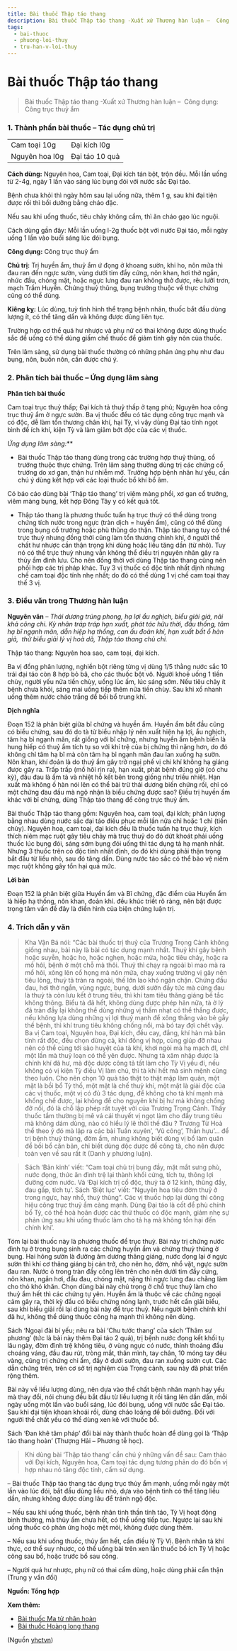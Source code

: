 ```yaml
---
title: Bài thuốc Thập táo thang
description: Bài thuốc Thập táo thang -Xuất xứ Thương hàn luận –  Công dụng- Công trục thuỷ ẩm
tags:
  - bai-thuoc
  - phuong-loi-thuy
  - tru-han-v-loi-thuy
---
```


# Bài thuốc Thập táo thang 

> Bài thuốc Thập táo thang -Xuất xứ Thương hàn luận –  Công dụng: Công trục thuỷ ẩm

### 1. Thành phần bài thuốc – Tác dụng chủ trị

|  |  |
| --- | --- |
| Cam toại 10g | Đại kích l0g |
| Nguyên hoa l0g | Đại táo 10 quả |

**Cách dùng:** Nguyên hoa, Cam toại, Đại kích tán bột, trộn đều. Mỗi lần uống từ 2-4g, ngày 1 lần vào sáng lúc bụng đói với nước sắc Đại táo. 

Bệnh chưa khỏi thì ngày hôm sau lại uống nữa, thêm 1 g, sau khi đại tiện được rồi thì bồi dưỡng bằng cháo đặc.

Nếu sau khi uống thuốc, tiêu chảy không cầm, thì ăn cháo gạo lúc nguội.

Cách dùng gần đây: Mỗi lần uống l-2g thuốc bột với nước Đại táo, mỗi ngày uống 1 lần vào buổi sáng lúc đói bụng.

**Công dụng:** Công trục thuỷ ẩm

**Chủ trị:** Trị huyền ẩm, thuỷ ẩm ứ đọng ở khoang sườn, khi ho, nôn mửa thì đau ran đến ngực sườn, vùng dưới tim đầy cứng, nôn khan, hơi thở ngắn, nhức đầu, chóng mặt, hoặc ngực lưng đau ran không thở được, rêu lưỡi trơn, mạch Trầm Huyền. Chứng thuỷ thũng, bụng trướng thuộc về thực chứng cũng có thể dùng.

**Kiêng kỵ:** Lúc dùng, tuỳ tình hình thể trạng bệnh nhân, thuốc bắt đầu dùng lượng ít, có thể tăng dần và không được dùng liên tục.

Trường hợp cơ thể quá hư nhược và phụ nữ có thai không được dùng thuốc sắc để uống có thể dùng giấm chế thuốc để giảm tính gây nôn của thuốc.

Trên lâm sàng, sử dụng bài thuốc thường có những phản ứng phụ như đau bụng, nôn, buồn nôn, cần được chú ý.

### 2. Phân tích bài thuốc – Ứng dụng lâm sàng

**Phân tích bài thuốc**

Cam toại trục thuỷ thấp; Đại kích tả thuỷ thấp ở tạng phủ; Nguyên hoa công trục thuỷ ẩm ở ngực sườn. Ba vị thuốc đều có tác dụng công trục mạnh và có độc, dễ làm tổn thương chân khí, hại Tỳ, vì vậy dùng Đại táo tính ngọt bình để ích khí, kiện Tỳ và làm giảm bớt độc của các vị thuốc.

**Ứng dụng lâm sàng*:*** 

+ Bài thuốc Thập táo thang dùng trong các trường hợp thuỷ thũng, cổ trướng thuộc thực chứng. Trên lâm sàng thường dùng trị các chứng cổ trướng do xơ gan, thận hư nhiễm mỡ. Trường hợp bệnh nhân hư ỵếu, cần chú ý dùng kết hợp với các loại thuốc bổ khí bổ âm.

Có báo cáo dùng bài ‘Thập táo thang’ trị viêm màng phổi, xơ gan cổ trướng, viêm màng bụng, kết hợp Đông Tây y có kết quả tốt.

+ Thập táo thang là phương thuốc tuấn hạ trục thuỷ có thể dùng trong chứng tích nước trong ngực (tràn dịch = huyền ẩm), cũng có thể dùng trong bụng cổ trướng hoặc phù thũng do thận. Thập táo thang tuy có thể trực thuỷ nhưng đồng thời cũng làm tổn thương chính khí, ở người thể chất hư nhược cần thận trọng khi dùng hoặc liều tăng dần (từ nhỏ). Tuy nó có thể trực thuỷ nhưng vẫn không thể điều trị nguyên nhân gây ra thủy ẩm đình lưu. Cho nên đồng thời với dùng Thập táo thang cũng nên phối hợp các trị pháp khác. Tuy 3 vị thuốc có độc tính nhất định nhưng chế cam toại độc tính nhẹ nhất; do đó có thể dùng 1 vị chế cam toại thay thế 3 vị. 

### 3. Điều văn trong Thương hàn luận

**Nguyên văn** *–* *Thái dương trúng phong, hạ lợi ẩu nghịch, biểu giải giả, nãi khả công chi. Kỳ nhân tráp tráp hạn xuất, phát tác hữu thời, đầu thống, tâm hạ bĩ ngạnh mãn, dẫn hiệp hạ thống, can ấu đoản khí, hạn xuất bất ổ hàn giả,  thử biểu giải lý vị hoà dã, Thập táo thang chủ chi.*

Thập táo thang: Nguyên hoa sao, cam toại, đại kích.

Ba vị đồng phân lượng, nghiền bột riêng từng vị dùng 1/5 thằng nước sắc 10 trái đại táo còn 8 hợp bỏ bã, cho các thuốc bột vô. Người khoẻ uống 1 tiền chùy, người yếu nửa tiền chùy, uống lúc ấm, lúc sáng sớm. Nếu tiêu chảy ít bệnh chưa khỏi, sáng mai uống tiếp thêm nửa tiền chùy. Sau khi xổ nhanh uống thêm nước cháo trắng để bồi bổ trung khí.

**Dịch nghĩa**

Đoạn 152 là phân biệt giữa bĩ chứng và huyền ẩm. Huyền ẩm bắt đầu cũng có biểu chứng, sau đó do tà từ biểu nhập lý nên xuất hiện hạ lợi, ẩu nghịch, tâm hạ bỉ ngạnh mãn, rất giống với bĩ chứng, nhưng huyền ấm bệnh biến là hung hiếp có thuỷ ẩm tích tụ so với khí trệ của bị chứng thì nặng hơn, do đó không chỉ tâm hạ bĩ mà còn tâm hạ bỉ ngạnh mãn đau lan xuống hạ sườn. Nôn khan, khí đoản là do thuỷ ẩm gây trở ngại phế vị chi khí không hạ giáng được gây ra. Trấp trấp (mồ hôi rịn ra), hạn xuất, phát bệnh đúng giờ (có chu kỳ), đầu đau là ẩm tà và nhiệt hỗ kết bên trong giống như triều nhiệt. Hạn xuất mà không ố hàn nói lên có thể bài trừ thái dương biến chứng rồi, chỉ có một chứng đau đầu mà ngộ nhận là biểu chứng được sao? Điều trị huyền ẩm khác với bĩ chứng, dùng Thập táo thang để công trực thuỷ ấm.

Bài thuốc Thập táo thang gồm: Nguyên hoa, cam toại, đại kích; phân lượng bằng nhau dùng nước sắc đại táo điều phục mỗi lần nữa chỉ hoặc 1 chỉ (tiền chủy). Nguyên hoa, cam toại, đại kích đều là thuốc tuấn hạ trục thuỷ, kích thích niêm mạc ruột gây tiêu chảy mà trục thuỷ do đó dứt khoát phải uống thuốc lúc bụng đói, sáng sớm bụng đói uống thì tác dụng tả hạ mạnh nhất. Nhưng 3 thuốc trên có độc tính nhất định, do đó khi dùng phải thận trọng bắt đầu từ liều nhỏ, sau đó tăng dần. Dùng nước táo sắc có thể bảo vệ niêm mạc ruột không gây tổn hại quá mức. 

**Lời bàn**

Đoạn 152 là phân biệt giữa Huyền ẩm và Bĩ chứng, đặc điểm của Huyền ẩm là hiếp hạ thống, nôn khan, đoản khí. đều khúc triết rõ ràng, nên bật được trọng tâm vấn đề đây là điển hình của biện chứng luận trị. 

### 4. Trích dẫn y văn

> Kha Vận Bá nói: “Các bài thuốc trị thuỷ của Trương Trọng Cảnh không giống nhau, bài này là bài có tác dụng mạnh nhất. Thuỷ khí gây bệnh hoặc suyễn, hoặc ho, hoặc nghẹn, hoặc mửa, hoặc tiêu chảy, hoặc ra mồ hôi, bệnh ở một chỗ mà thôi. Thuỷ thì chạy ra ngoài bì mao mà ra mổ hôi, xông lên cổ họng mà nôn mửa, chạy xuống trường vị gây nên tiêu lỏng, thuỷ tả tràn ra ngoài, thế lớn lao khó ngăn chặn. Chứng đầu đau, hơi thở ngắn, vùng ngực, bụng, dưới sườn đầy tức mà cứng đau là thuỷ tà còn lưu kết ở trung tiêu, thì khí tam tiêu thăng giáng bế tắc không thông. Biểu tà đã hết, không dùng được phép hãn nữa, tà ở lý đã tràn đầy lại không thể dùng những vị thấm nhạt có thể thắng được, nếu không lựa dùng những vị lợi thuỷ mạnh để xông thẳng vào bẻ gẫy thế bệnh, thì khí trung tiêu không chống nổi, mà bó tay đợi chết vậy. Ba vị Cam toại, Nguyên hoa, Đại kích, đều cay, đắng, khí hàn mà bản tính rất độc, đều chọn dừng cả, khí đồng vị hợp, cùng giúp đỡ nhau nên có thể cùng tới sào huyệt của tà khí, khơi ngòi mà hạ mạch đl, chl một lần mà thuỷ loạn có thể yên được. Nhưng tà xâm nhập được là chính khí đã hư, mà độc dược công tả tất làm cho Tỳ Vị yếu đi, nếu không có vị kiện Tỳ điều Vị làm chủ, thì tà khí hết mà sinh mệnh cũng theo luôn. Cho nên chọn 10 quả táo thật to thật mập làm quân, một mặt là bồi bổ Tỳ thố, một mặt là chế thuỷ khí, một mặt là giải độc của các vị thuốc, một vị có đủ 3 tác dụng, để không cho tà khí mạnh mà khống chế được, lại không để cho nguyên khí bị hư mà không chống đỡ nổi, đó là chỗ lập phép rất tuyệt vời của Trương Trọng Cảnh. Thầy thuốc tầm thường bị mê vá cái thuyết vị ngọt làm cho đầy trung tiêu mà không dám dùng, nào có hiểu lý lẽ thời thế đâu ? Trương Tử Hoà thể theo ý đó mà lập ra các bài Tuấn xuyên’, ‘Vũ công’, Thần hựu’… để trị bệnh thuỷ thũng, đờm ẩm, nhưng không biết dùng vị bổ làm quân để bồi bổ căn bản, chỉ biết dùng độc dược để công tà, cho nên được toàn vẹn về sau rất ít (Danh y phương luận).

> Sách ‘Bản kinh’ viết: “Cam toại chủ trị bụng đầy, mặt mắt sưng phù, nước đọng, thức ăn đình trệ lại thành khối cứng, tích tụ, thông lợi đường cơm nước. Và ‘Đại kích trị cổ độc, thuỷ tà ở 12 kinh, thũng đầy, đau gấp, tích tụ’. Sách ‘Biệt lục’ viết: “Nguyên hoa tiêu đờm thuỷ ở trong ngực, hay nhổ, thuỷ thũng”. Các vị thuốc hợp lại dùng thì công hiệu công trục thuỷ ẩm càng mạnh. Dùng Đại táo là cốt để phù chính bổ Tỳ, có thể hoà hoãn được các thứ thuốc có độc mạnh, giảm nhẹ sự phản ứng sau khi uống thuốc làm cho tả hạ mà không tổn hại đến chính khí’.

Tóm lại bài thuốc này là phương thuốc để trục thuỷ. Bài này trị chứng nước đình tụ ở trong bụng sinh ra các chứng huyền ẩm và chứng thuỷ thũng ở bụng. Hai hông sườn là đường âm dương thăng giáng, nước đọng lại ở ngực sườn thì khí cơ thăng giáng bị cản trở, cho nên ho, đờm, nhổ vặt, ngực sườn đau ran. Nước ỏ trong tràn đầy công lên trên cho nên dưới tim đầy cứng, nôn khan, ngắn hơi, đầu đau, chóng mặt, nặng thì ngực lưng đau chằng làm cho thỏ khó khăn. Chọn dùng bài này chú trọng ở chỗ trục thuỷ làm cho thuỷ ẩm hết thì các chứng tự yên. Huyền ẩm là thuộc về các chứng ngoại cảm gây ra, thời kỳ đầu có biểu chứng nóng lạnh, trước hết cần giải biểu, sau khi biểu giải rồi lại dùng bài này để trục thuỷ. Nếu người bệnh chính khí đã hư, không thể dùng thuốc công hạ mạnh thì không nên dùng.

Sách ‘Ngoại đài bí yếu; nêu ra bài ‘Chu tước thang’ của sách ‘Thâm sư phương’ (tức là bài này thêm Đại táo 2 quả), trị bệnh nước đọng kết khối tụ lâu ngày, đờm đình trệ không tiêu, ở vùng ngực có nước, thỉnh thoảng đầu choáng váng, đầu đau rút, tròng mắt, thân mình, tay chân, 10 móng tay đều vàng, cũng trị chứng chi ẩm, đầy ở dưới sườn, đau ran xuống sườn cụt. Các dẫn chứng trên, trên cơ sở trị nghiệm của Trọng cảnh, sau này đã phát triển rộng thêm.

Bài này về liều lượng dùng, nên dựa vào thể chất bệnh nhân mạnh hay yếu mà thay đổi, nói chung đều bắt đầu từ liều lượng ít rồi tăng lên dần dần, mỗi ngày uống một lần vào buổi sáng, lúc đói bụng, uống với nước sắc Đại táo. Sau khi đại tiện khoan khoái rồi, dùng cháo loãng để bồi dưỡng. Đối với người thể chất yếu có thể dùng xen kẽ với thuốc bổ.

Sách ‘Đan khê tâm pháp’ đổi bài này thành thuốc hoàn để dùng gọi là ‘Thập táo thang hoàn’ (Thượng Hải – Phương tễ học).

> Khi dùng bài ‘Thập táo thang’ cần chú ý những vấn đề sau: Cam thảo với Đại kích, Nguyên hoa, Cam toại tác dụng tương phản do đó bốn vị hợp nhau nó tăng độc tính, cấm sử dụng.

– Bài thuốc Thập táo thang tác dụng trục thủy ẩm mạnh, uống mỗi ngày một lần vào lúc đói, bắt đầu dùng liều nhỏ, dựa vào bệnh tình có thể tăng liều dần, nhưng không được dùng lâu để tránh ngộ độc.

– Nếu sau khi uống thuốc, bệnh nhân tinh thần tỉnh táo, Tỳ Vị hoạt động bình thường, mà thủy ẩm chưa hết, có thể uống tiếp tục. Ngược lại sau khi uống thuốc có phản ứng hoặc mệt mỏi, không được dùng thêm.

– Nếu sau khi uống thuốc, thủy ẩm hết, cần điều lý Tỳ Vị. Bệnh nhân tà khí thực, cơ thể suy nhược, có thể uống bài trên xen lẫn thuốc bổ ích Tỳ Vị hoặc công sau bổ, hoặc trước bổ sau công.

– Người quá hư nhược, phụ nữ có thai cấm dùng, hoặc dùng phải cẩn thận (Trung y vấn đối)

**Nguồn: Tổng hợp**

**Xem thêm:**

* [Bài thuốc Ma tử nhân hoàn](/yhctvn/bai-thuoc-ma-tu-nhan-hoan)
* [Bài thuốc Hoàng long thang](/yhctvn/bai-thuoc-hoang-long-thang)

(Nguồn <a href="https://yhctvn.com/bai-thuoc-thap-tao-thang/" target="_blank">yhctvn</a>)
